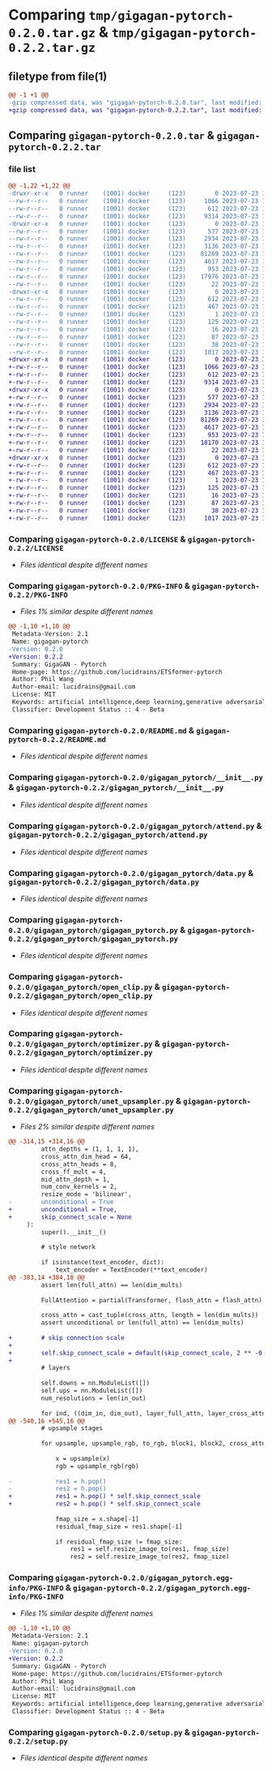 # Comparing `tmp/gigagan-pytorch-0.2.0.tar.gz` & `tmp/gigagan-pytorch-0.2.2.tar.gz`

## filetype from file(1)

```diff
@@ -1 +1 @@
-gzip compressed data, was "gigagan-pytorch-0.2.0.tar", last modified: Sun Jul 23 16:49:34 2023, max compression
+gzip compressed data, was "gigagan-pytorch-0.2.2.tar", last modified: Sun Jul 23 17:30:20 2023, max compression
```

## Comparing `gigagan-pytorch-0.2.0.tar` & `gigagan-pytorch-0.2.2.tar`

### file list

```diff
@@ -1,22 +1,22 @@
-drwxr-xr-x   0 runner    (1001) docker     (123)        0 2023-07-23 16:49:34.227234 gigagan-pytorch-0.2.0/
--rw-r--r--   0 runner    (1001) docker     (123)     1066 2023-07-23 16:49:23.000000 gigagan-pytorch-0.2.0/LICENSE
--rw-r--r--   0 runner    (1001) docker     (123)      612 2023-07-23 16:49:34.227234 gigagan-pytorch-0.2.0/PKG-INFO
--rw-r--r--   0 runner    (1001) docker     (123)     9314 2023-07-23 16:49:23.000000 gigagan-pytorch-0.2.0/README.md
-drwxr-xr-x   0 runner    (1001) docker     (123)        0 2023-07-23 16:49:34.227234 gigagan-pytorch-0.2.0/gigagan_pytorch/
--rw-r--r--   0 runner    (1001) docker     (123)      577 2023-07-23 16:49:23.000000 gigagan-pytorch-0.2.0/gigagan_pytorch/__init__.py
--rw-r--r--   0 runner    (1001) docker     (123)     2934 2023-07-23 16:49:23.000000 gigagan-pytorch-0.2.0/gigagan_pytorch/attend.py
--rw-r--r--   0 runner    (1001) docker     (123)     3136 2023-07-23 16:49:23.000000 gigagan-pytorch-0.2.0/gigagan_pytorch/data.py
--rw-r--r--   0 runner    (1001) docker     (123)    81269 2023-07-23 16:49:23.000000 gigagan-pytorch-0.2.0/gigagan_pytorch/gigagan_pytorch.py
--rw-r--r--   0 runner    (1001) docker     (123)     4617 2023-07-23 16:49:23.000000 gigagan-pytorch-0.2.0/gigagan_pytorch/open_clip.py
--rw-r--r--   0 runner    (1001) docker     (123)      953 2023-07-23 16:49:23.000000 gigagan-pytorch-0.2.0/gigagan_pytorch/optimizer.py
--rw-r--r--   0 runner    (1001) docker     (123)    17976 2023-07-23 16:49:23.000000 gigagan-pytorch-0.2.0/gigagan_pytorch/unet_upsampler.py
--rw-r--r--   0 runner    (1001) docker     (123)       22 2023-07-23 16:49:23.000000 gigagan-pytorch-0.2.0/gigagan_pytorch/version.py
-drwxr-xr-x   0 runner    (1001) docker     (123)        0 2023-07-23 16:49:34.227234 gigagan-pytorch-0.2.0/gigagan_pytorch.egg-info/
--rw-r--r--   0 runner    (1001) docker     (123)      612 2023-07-23 16:49:34.000000 gigagan-pytorch-0.2.0/gigagan_pytorch.egg-info/PKG-INFO
--rw-r--r--   0 runner    (1001) docker     (123)      467 2023-07-23 16:49:34.000000 gigagan-pytorch-0.2.0/gigagan_pytorch.egg-info/SOURCES.txt
--rw-r--r--   0 runner    (1001) docker     (123)        1 2023-07-23 16:49:34.000000 gigagan-pytorch-0.2.0/gigagan_pytorch.egg-info/dependency_links.txt
--rw-r--r--   0 runner    (1001) docker     (123)      125 2023-07-23 16:49:34.000000 gigagan-pytorch-0.2.0/gigagan_pytorch.egg-info/requires.txt
--rw-r--r--   0 runner    (1001) docker     (123)       16 2023-07-23 16:49:34.000000 gigagan-pytorch-0.2.0/gigagan_pytorch.egg-info/top_level.txt
--rw-r--r--   0 runner    (1001) docker     (123)       87 2023-07-23 16:49:23.000000 gigagan-pytorch-0.2.0/pyproject.toml
--rw-r--r--   0 runner    (1001) docker     (123)       38 2023-07-23 16:49:34.227234 gigagan-pytorch-0.2.0/setup.cfg
--rw-r--r--   0 runner    (1001) docker     (123)     1017 2023-07-23 16:49:23.000000 gigagan-pytorch-0.2.0/setup.py
+drwxr-xr-x   0 runner    (1001) docker     (123)        0 2023-07-23 17:30:20.833708 gigagan-pytorch-0.2.2/
+-rw-r--r--   0 runner    (1001) docker     (123)     1066 2023-07-23 17:30:09.000000 gigagan-pytorch-0.2.2/LICENSE
+-rw-r--r--   0 runner    (1001) docker     (123)      612 2023-07-23 17:30:20.833708 gigagan-pytorch-0.2.2/PKG-INFO
+-rw-r--r--   0 runner    (1001) docker     (123)     9314 2023-07-23 17:30:09.000000 gigagan-pytorch-0.2.2/README.md
+drwxr-xr-x   0 runner    (1001) docker     (123)        0 2023-07-23 17:30:20.833708 gigagan-pytorch-0.2.2/gigagan_pytorch/
+-rw-r--r--   0 runner    (1001) docker     (123)      577 2023-07-23 17:30:09.000000 gigagan-pytorch-0.2.2/gigagan_pytorch/__init__.py
+-rw-r--r--   0 runner    (1001) docker     (123)     2934 2023-07-23 17:30:09.000000 gigagan-pytorch-0.2.2/gigagan_pytorch/attend.py
+-rw-r--r--   0 runner    (1001) docker     (123)     3136 2023-07-23 17:30:09.000000 gigagan-pytorch-0.2.2/gigagan_pytorch/data.py
+-rw-r--r--   0 runner    (1001) docker     (123)    81269 2023-07-23 17:30:09.000000 gigagan-pytorch-0.2.2/gigagan_pytorch/gigagan_pytorch.py
+-rw-r--r--   0 runner    (1001) docker     (123)     4617 2023-07-23 17:30:09.000000 gigagan-pytorch-0.2.2/gigagan_pytorch/open_clip.py
+-rw-r--r--   0 runner    (1001) docker     (123)      953 2023-07-23 17:30:09.000000 gigagan-pytorch-0.2.2/gigagan_pytorch/optimizer.py
+-rw-r--r--   0 runner    (1001) docker     (123)    18170 2023-07-23 17:30:09.000000 gigagan-pytorch-0.2.2/gigagan_pytorch/unet_upsampler.py
+-rw-r--r--   0 runner    (1001) docker     (123)       22 2023-07-23 17:30:09.000000 gigagan-pytorch-0.2.2/gigagan_pytorch/version.py
+drwxr-xr-x   0 runner    (1001) docker     (123)        0 2023-07-23 17:30:20.833708 gigagan-pytorch-0.2.2/gigagan_pytorch.egg-info/
+-rw-r--r--   0 runner    (1001) docker     (123)      612 2023-07-23 17:30:20.000000 gigagan-pytorch-0.2.2/gigagan_pytorch.egg-info/PKG-INFO
+-rw-r--r--   0 runner    (1001) docker     (123)      467 2023-07-23 17:30:20.000000 gigagan-pytorch-0.2.2/gigagan_pytorch.egg-info/SOURCES.txt
+-rw-r--r--   0 runner    (1001) docker     (123)        1 2023-07-23 17:30:20.000000 gigagan-pytorch-0.2.2/gigagan_pytorch.egg-info/dependency_links.txt
+-rw-r--r--   0 runner    (1001) docker     (123)      125 2023-07-23 17:30:20.000000 gigagan-pytorch-0.2.2/gigagan_pytorch.egg-info/requires.txt
+-rw-r--r--   0 runner    (1001) docker     (123)       16 2023-07-23 17:30:20.000000 gigagan-pytorch-0.2.2/gigagan_pytorch.egg-info/top_level.txt
+-rw-r--r--   0 runner    (1001) docker     (123)       87 2023-07-23 17:30:09.000000 gigagan-pytorch-0.2.2/pyproject.toml
+-rw-r--r--   0 runner    (1001) docker     (123)       38 2023-07-23 17:30:20.833708 gigagan-pytorch-0.2.2/setup.cfg
+-rw-r--r--   0 runner    (1001) docker     (123)     1017 2023-07-23 17:30:09.000000 gigagan-pytorch-0.2.2/setup.py
```

### Comparing `gigagan-pytorch-0.2.0/LICENSE` & `gigagan-pytorch-0.2.2/LICENSE`

 * *Files identical despite different names*

### Comparing `gigagan-pytorch-0.2.0/PKG-INFO` & `gigagan-pytorch-0.2.2/PKG-INFO`

 * *Files 1% similar despite different names*

```diff
@@ -1,10 +1,10 @@
 Metadata-Version: 2.1
 Name: gigagan-pytorch
-Version: 0.2.0
+Version: 0.2.2
 Summary: GigaGAN - Pytorch
 Home-page: https://github.com/lucidrains/ETSformer-pytorch
 Author: Phil Wang
 Author-email: lucidrains@gmail.com
 License: MIT
 Keywords: artificial intelligence,deep learning,generative adversarial networks
 Classifier: Development Status :: 4 - Beta
```

### Comparing `gigagan-pytorch-0.2.0/README.md` & `gigagan-pytorch-0.2.2/README.md`

 * *Files identical despite different names*

### Comparing `gigagan-pytorch-0.2.0/gigagan_pytorch/__init__.py` & `gigagan-pytorch-0.2.2/gigagan_pytorch/__init__.py`

 * *Files identical despite different names*

### Comparing `gigagan-pytorch-0.2.0/gigagan_pytorch/attend.py` & `gigagan-pytorch-0.2.2/gigagan_pytorch/attend.py`

 * *Files identical despite different names*

### Comparing `gigagan-pytorch-0.2.0/gigagan_pytorch/data.py` & `gigagan-pytorch-0.2.2/gigagan_pytorch/data.py`

 * *Files identical despite different names*

### Comparing `gigagan-pytorch-0.2.0/gigagan_pytorch/gigagan_pytorch.py` & `gigagan-pytorch-0.2.2/gigagan_pytorch/gigagan_pytorch.py`

 * *Files identical despite different names*

### Comparing `gigagan-pytorch-0.2.0/gigagan_pytorch/open_clip.py` & `gigagan-pytorch-0.2.2/gigagan_pytorch/open_clip.py`

 * *Files identical despite different names*

### Comparing `gigagan-pytorch-0.2.0/gigagan_pytorch/optimizer.py` & `gigagan-pytorch-0.2.2/gigagan_pytorch/optimizer.py`

 * *Files identical despite different names*

### Comparing `gigagan-pytorch-0.2.0/gigagan_pytorch/unet_upsampler.py` & `gigagan-pytorch-0.2.2/gigagan_pytorch/unet_upsampler.py`

 * *Files 2% similar despite different names*

```diff
@@ -314,15 +314,16 @@
         attn_depths = (1, 1, 1, 1),
         cross_attn_dim_head = 64,
         cross_attn_heads = 8,
         cross_ff_mult = 4,
         mid_attn_depth = 1,
         num_conv_kernels = 2,
         resize_mode = 'bilinear',
-        unconditional = True
+        unconditional = True,
+        skip_connect_scale = None
     ):
         super().__init__()
 
         # style network
 
         if isinstance(text_encoder, dict):
             text_encoder = TextEncoder(**text_encoder)
@@ -383,14 +384,18 @@
         assert len(full_attn) == len(dim_mults)
 
         FullAttention = partial(Transformer, flash_attn = flash_attn)
 
         cross_attn = cast_tuple(cross_attn, length = len(dim_mults))
         assert unconditional or len(full_attn) == len(dim_mults)
 
+        # skip connection scale
+
+        self.skip_connect_scale = default(skip_connect_scale, 2 ** -0.5)
+
         # layers
 
         self.downs = nn.ModuleList([])
         self.ups = nn.ModuleList([])
         num_resolutions = len(in_out)
 
         for ind, ((dim_in, dim_out), layer_full_attn, layer_cross_attn, layer_attn_depth) in enumerate(zip(in_out, full_attn, cross_attn, attn_depths)):
@@ -540,16 +545,16 @@
         # upsample stages
 
         for upsample, upsample_rgb, to_rgb, block1, block2, cross_attn, attn in self.ups:
 
             x = upsample(x)
             rgb = upsample_rgb(rgb)
 
-            res1 = h.pop()
-            res2 = h.pop()
+            res1 = h.pop() * self.skip_connect_scale
+            res2 = h.pop() * self.skip_connect_scale
 
             fmap_size = x.shape[-1]
             residual_fmap_size = res1.shape[-1]
 
             if residual_fmap_size != fmap_size:
                 res1 = self.resize_image_to(res1, fmap_size)
                 res2 = self.resize_image_to(res2, fmap_size)
```

### Comparing `gigagan-pytorch-0.2.0/gigagan_pytorch.egg-info/PKG-INFO` & `gigagan-pytorch-0.2.2/gigagan_pytorch.egg-info/PKG-INFO`

 * *Files 1% similar despite different names*

```diff
@@ -1,10 +1,10 @@
 Metadata-Version: 2.1
 Name: gigagan-pytorch
-Version: 0.2.0
+Version: 0.2.2
 Summary: GigaGAN - Pytorch
 Home-page: https://github.com/lucidrains/ETSformer-pytorch
 Author: Phil Wang
 Author-email: lucidrains@gmail.com
 License: MIT
 Keywords: artificial intelligence,deep learning,generative adversarial networks
 Classifier: Development Status :: 4 - Beta
```

### Comparing `gigagan-pytorch-0.2.0/setup.py` & `gigagan-pytorch-0.2.2/setup.py`

 * *Files identical despite different names*

